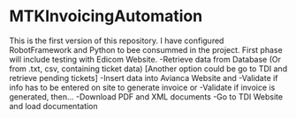 # MTKInvoicingAutomation
This is the first version of this repository. 
I have configured RobotFramework and Python to bee consummed in the project. 
First phase will include testing with Edicom  Website.
  -Retrieve data from Database (Or from .txt, csv, containing ticket data) [Another option could be go to TDI and retrieve pending tickets]
  -Insert data into Avianca Website and
    -Validate if info has to be entered on site to generate invoice or
    -Validate if invoice is generated, then...
      -Download PDF and XML documents
      -Go to TDI Website and load documentation
